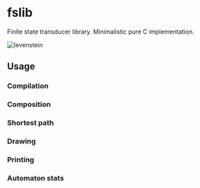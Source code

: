 fslib
=====

Finite state transducer library. Minimalistic pure C implementation.

![levenstein](https://github.com/lightcaster/fslib/examples/lev.png)

Usage
-----

### Compilation

### Composition

### Shortest path

### Drawing

### Printing

### Automaton stats
